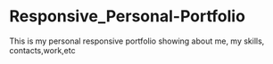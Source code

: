 # Responsive_Personal-Portfolio
This is my personal responsive portfolio showing about me, my skills, contacts,work,etc

